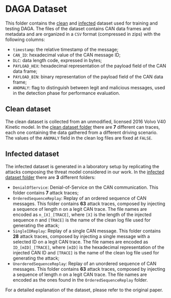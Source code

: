# DAGA Dataset
This folder contains the [clean](clean) and [infected](infected) dataset used for training and testing DAGA.
The files of the dataset contains CAN data frames and metadata and are organized in a ```CSV``` format (compressed in zips) with the following columns:
 - ```timestamp```: the relative timestamp of the message;
 - ```CAN_ID```: hexadecimal value of the CAN message ID;
 - ```DLC```: data length code, expressed in bytes;
 - ```PAYLOAD_HEX```: hexadecimal representation of the payload field of the CAN data frame;
 - ```PAYLOAD_BIN```: binary representation of the payload field of the CAN data frame;
 - ```ANOMALY```: flag to distinguish between legit and malicious messages, used in the detection phase for performance evaluation. 

## Clean dataset
The clean dataset is collected from an unmodified, licensed 2016 Volvo V40 Kinetic model. In the [clean dataset folder](clean) there are **7** different can traces, each one containing the data gathered from a different driving scenario. The values of the ```ANOMALY``` field in the clean log files are fixed at ```FALSE```.

## Infected dataset
The infected dataset is generated in a laboratory setup by replicating the attacks composing the threat model considered in our work. In the [infected dataset folder](infected) there are **3** different folders:
 - ```DenialOfService```: Denial-of-Service on the CAN communication. This folder contains **7** attack traces;
 - ```OrderedSequenceReplay```: Replay of an ordered sequence of CAN messages. This folder contains **63** attack traces, composed by injecting a sequence of length *n* on a legit CAN trace. The file names are encoded as ```n_[X]_[TRACE]```, where ```[X]``` is the length of the injected sequence *n* and ```[TRACE]``` is the name of the clean log file used for generating the attack;
 - ```SingleIDReplay```: Replay of a single CAN message. This folder contains **28** attack traces, composed by injecting a single message with a selected ID on a legit CAN trace. The file names are encoded as ```ID_[mID]_[TRACE]```, where ```[mID]``` is the hexadecimal representation of the injected CAN ID and ```[TRACE]``` is the name of the clean log file used for generating the attack;
 - ```UnorderedSequenceReplay```: Replay of an unordered sequence of CAN messages. This folder contains **63** attack traces, composed by injecting a sequence of length *n* on a legit CAN trace. The file names are encoded as the ones found in the ```OrderedSequenceReplay``` folder.

For a detailed explanation of the dataset, please refer to the original paper.
